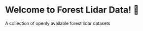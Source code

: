 # Welcome to Forest Lidar Data! :evergreen_tree:
A collection of openly available forest lidar datasets
